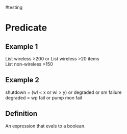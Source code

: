 #testing 

# Predicate

## Example 1

List wireless >200 or List wireless >20 items  
List non-wireless >150

## Example 2

shutdown = (wl < x or wl > y) or degraded or sm failure  
degraded = wp fail or pump mon fail

## Definition

An expression that evals to a boolean.
